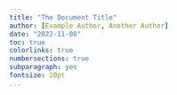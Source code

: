 ```yaml
---
title: "The Document Title"
author: [Example Author, Another Author]
date: "2022-11-08"
toc: true
colorlinks: true
numbersections: true
subparagraph: yes
fontsize: 20pt
...
```


